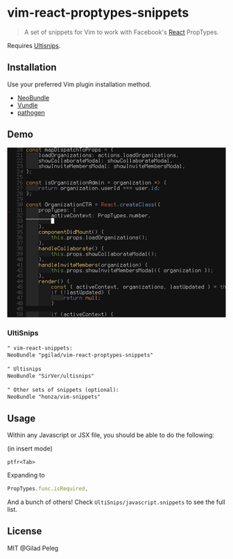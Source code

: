 # vim-react-proptypes-snippets
> A set of snippets for Vim to work with Facebook's [React](http://facebook.github.io/react/) PropTypes.

Requires [Ultisnips](https://github.com/SirVer/ultisnips).

## Installation

Use your preferred Vim plugin installation method.
- [NeoBundle](https://github.com/Shougo/neobundle.vim)
- [Vundle](https://github.com/gmarik/vundle)
- [pathogen](https://github.com/tpope/vim-pathogen)

## Demo

![demo gif](vim-demo.gif)

### UltiSnips

```vim
" vim-react-snippets:
NeoBundle "pgilad/vim-react-proptypes-snippets"

" Ultisnips
NeoBundle "SirVer/ultisnips"

" Other sets of snippets (optional):
NeoBundle "honza/vim-snippets"
```

## Usage

Within any Javascript or JSX file, you should be able to do the following:

(in insert mode)
```
ptfr<Tab>
```

Expanding to

```js
PropTypes.func.isRequired,
```

And a bunch of others!
Check `UltiSnips/javascript.snippets` to see the full list.

## License

MIT @Gilad Peleg

